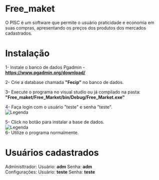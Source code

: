 # Free_maket
O PISC é um software que permite o usuário praticidade e economia em suas compras, apresentando os preços dos produtos dos mercados cadastrados.

# Instalação
1- Instale o banco de dados Pgadmin - **https://www.pgadmin.org/download/**  
  
2- Crie a database chamada **"Fecip"** no banco de dados.  
  
3- Execute o programa no visual studio ou já compilado na pasta: **"Free_maket/Free_Market/bin/Debug/Free_Market.exe"**  
  
4- Faça login com o usuário "teste" e senha "teste".  
![Legenda](https://i.imgur.com/V5kvEeL.png)  
  
5- Click no botão para instalar a base de dados.  
![Legenda](https://i.imgur.com/DPpvdhh.png)  
6- Utilize o programa normalmente.  

# Usuários cadastrados
Administtrador:  Usuário: **adm**        Senha: **adm**  
Configurações:   Usuário: **teste**      Senha: **teste**

